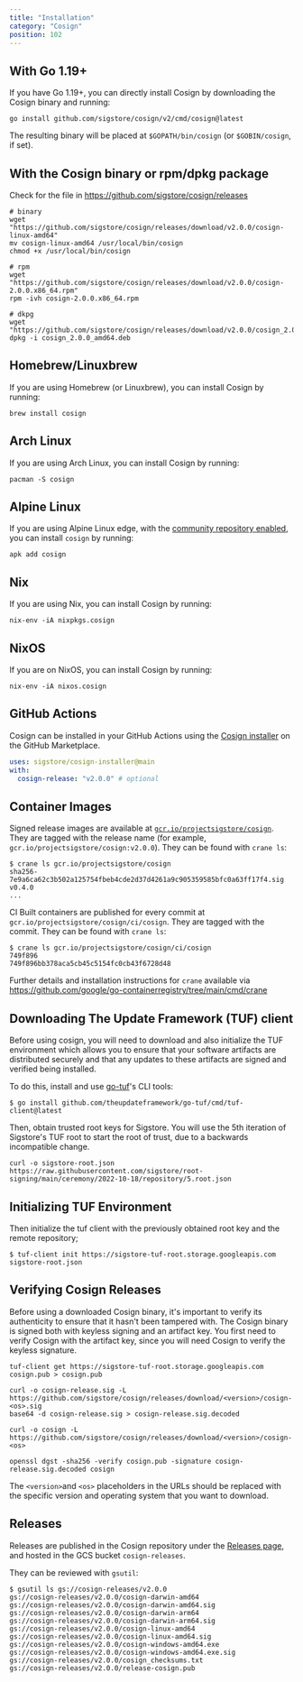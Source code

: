 ```yaml
---
title: "Installation"
category: "Cosign"
position: 102
---
```


## With Go 1.19+

If you have Go 1.19+, you can directly install Cosign by downloading the Cosign binary and running:

```console
go install github.com/sigstore/cosign/v2/cmd/cosign@latest
```

The resulting binary will be placed at `$GOPATH/bin/cosign` (or `$GOBIN/cosign`, if set).

## With the Cosign binary or rpm/dpkg package

Check for the file in https://github.com/sigstore/cosign/releases

```console
# binary
wget "https://github.com/sigstore/cosign/releases/download/v2.0.0/cosign-linux-amd64"
mv cosign-linux-amd64 /usr/local/bin/cosign
chmod +x /usr/local/bin/cosign

# rpm
wget "https://github.com/sigstore/cosign/releases/download/v2.0.0/cosign-2.0.0.x86_64.rpm"
rpm -ivh cosign-2.0.0.x86_64.rpm

# dkpg
wget "https://github.com/sigstore/cosign/releases/download/v2.0.0/cosign_2.0.0_amd64.deb"
dpkg -i cosign_2.0.0_amd64.deb
```

## Homebrew/Linuxbrew

If you are using Homebrew (or Linuxbrew), you can install Cosign by running:

```console
brew install cosign
```

## Arch Linux

If you are using Arch Linux, you can install Cosign by running:

```console
pacman -S cosign
```

## Alpine Linux

If you are using Alpine Linux edge, with the [community repository enabled](https://wiki.alpinelinux.org/w/index.php?title=Enable_Community_Repository),
you can install `cosign` by running:

```console
apk add cosign
```

## Nix

If you are using Nix, you can install Cosign by running:

```console
nix-env -iA nixpkgs.cosign
```

## NixOS

If you are on NixOS, you can install Cosign by running:

```console
nix-env -iA nixos.cosign
```

## GitHub Actions

Cosign can be installed in your GitHub Actions using the [Cosign installer](https://github.com/marketplace/actions/cosign-installer) on the GitHub Marketplace.

```yaml
uses: sigstore/cosign-installer@main
with:
  cosign-release: "v2.0.0" # optional
```

## Container Images

Signed release images are available at [`gcr.io/projectsigstore/cosign`](http://gcr.io/projectsigstore/cosign).
They are tagged with the release name (for example, `gcr.io/projectsigstore/cosign:v2.0.0`).
They can be found with `crane ls`:

```console
$ crane ls gcr.io/projectsigstore/cosign
sha256-7e9a6ca62c3b502a125754fbeb4cde2d37d4261a9c905359585bfc0a63ff17f4.sig
v0.4.0
...
```

CI Built containers are published for every commit at `gcr.io/projectsigstore/cosign/ci/cosign`.
They are tagged with the commit.
They can be found with `crane ls`:

```console
$ crane ls gcr.io/projectsigstore/cosign/ci/cosign
749f896
749f896bb378aca5cb45c5154fc0cb43f6728d48
```

Further details and installation instructions for `crane` available via https://github.com/google/go-containerregistry/tree/main/cmd/crane

## Downloading The Update Framework (TUF) client

Before using cosign, you will need to download and also initialize the TUF environment which allows you to ensure that your software artifacts are distributed securely and that any updates to these artifacts are signed and verified being installed.

To do this, install and use [go-tuf](https://github.com/theupdateframework/go-tuf)'s CLI tools:

```console
$ go install github.com/theupdateframework/go-tuf/cmd/tuf-client@latest
```

Then, obtain trusted root keys for Sigstore. You will use the 5th iteration of Sigstore's TUF root to start the root of trust, due to
a backwards incompatible change.

```console
curl -o sigstore-root.json https://raw.githubusercontent.com/sigstore/root-signing/main/ceremony/2022-10-18/repository/5.root.json
```

## Initializing TUF Environment

Then initialize the tuf client with the previously obtained root key and the remote repository;

```console
$ tuf-client init https://sigstore-tuf-root.storage.googleapis.com sigstore-root.json
```

## Verifying Cosign Releases

Before using a downloaded Cosign binary, it's important to verify its authenticity to ensure that it hasn't been tampered with. The Cosign binary is signed both with keyless signing and an artifact key. You first need to verify Cosign with the artifact key, since you will need Cosign to verify the keyless signature.

```console
tuf-client get https://sigstore-tuf-root.storage.googleapis.com cosign.pub > cosign.pub

curl -o cosign-release.sig -L https://github.com/sigstore/cosign/releases/download/<version>/cosign-<os>.sig
base64 -d cosign-release.sig > cosign-release.sig.decoded

curl -o cosign -L https://github.com/sigstore/cosign/releases/download/<version>/cosign-<os>

openssl dgst -sha256 -verify cosign.pub -signature cosign-release.sig.decoded cosign
```

The `<version>`and `<os>` placeholders in the URLs should be replaced with the specific version and operating system that you want to download.

## Releases

Releases are published in the Cosign repository under the [Releases page](https://github.com/sigstore/cosign/releases), and hosted in the GCS bucket `cosign-releases`.

They can be reviewed with `gsutil`:

```console
$ gsutil ls gs://cosign-releases/v2.0.0
gs://cosign-releases/v2.0.0/cosign-darwin-amd64
gs://cosign-releases/v2.0.0/cosign-darwin-amd64.sig
gs://cosign-releases/v2.0.0/cosign-darwin-arm64
gs://cosign-releases/v2.0.0/cosign-darwin-arm64.sig
gs://cosign-releases/v2.0.0/cosign-linux-amd64
gs://cosign-releases/v2.0.0/cosign-linux-amd64.sig
gs://cosign-releases/v2.0.0/cosign-windows-amd64.exe
gs://cosign-releases/v2.0.0/cosign-windows-amd64.exe.sig
gs://cosign-releases/v2.0.0/cosign_checksums.txt
gs://cosign-releases/v2.0.0/release-cosign.pub
```
